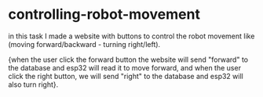 # controlling-robot-movement
in this task I made a website with buttons to control the robot movement like (moving forward/backward - turning right/left). 

{when the user click the forward button the website will send "forward" to the database and esp32 will read it to move forward, and when the user click the right button, we will send "right" to the database and esp32 will also turn right}.
